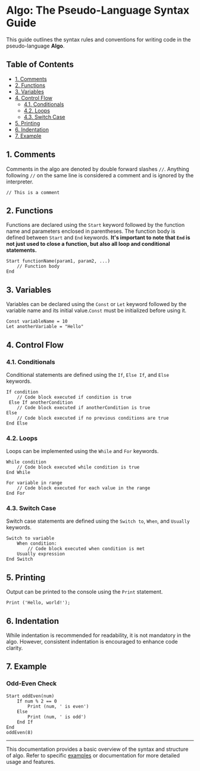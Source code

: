 # Algo: The Pseudo-Language Syntax Guide

This guide outlines the syntax rules and conventions for writing code in the pseudo-language **Algo**.

## Table of Contents

- [1. Comments](#1-comments)
- [2. Functions](#2-functions)
- [3. Variables](#3-variables)
- [4. Control Flow](#4-control-flow)
  - [4.1. Conditionals](#41-conditionals)
  - [4.2. Loops](#42-loops)
  - [4.3. Switch Case](#43-switch-case)
- [5. Printing](#5-printing)
- [6. Indentation](#6-indentation)
- [7. Example](#6-example)

## 1. Comments

Comments in the algo are denoted by double forward slashes `//`. Anything following `//` on the same line is considered a comment and is ignored by the interpreter.

```
// This is a comment
```

## 2. Functions

Functions are declared using the `Start` keyword followed by the function name and parameters enclosed in parentheses. The function body is defined between `Start` and `End` keywords. **It's important to note that `End` is not just used to close a function, but also all loop and conditional statements.**

```
Start functionName(param1, param2, ...)
    // Function body
End
```

## 3. Variables

Variables can be declared using the `Const` or `Let` keyword followed by the variable name and its initial value.`Const` must be initialized before using it.

```
Const variableName = 10
Let anotherVariable = "Hello"
```

## 4. Control Flow

### 4.1. Conditionals

Conditional statements are defined using the `If`, `Else If`, and `Else` keywords.

```
If condition
    // Code block executed if condition is true
 Else If anotherCondition
    // Code block executed if anotherCondition is true
Else
    // Code block executed if no previous conditions are true
End Else
```

### 4.2. Loops

Loops can be implemented using the `While` and `For` keywords.

```
While condition
    // Code block executed while condition is true
End While

For variable in range
    // Code block executed for each value in the range
End For
```

### 4.3. Switch Case

Switch case statements are defined using the `Switch to`, `When`, and `Usually` keywords.

```compileToJs
Switch to variable
    When condition:
        // Code block executed when condition is met
    Usually expression
End Switch
```

## 5. Printing

Output can be printed to the console using the `Print` statement.

```
Print ('Hello, world!');
```

## 6. Indentation

While indentation is recommended for readability, it is not mandatory in the algo. However, consistent indentation is encouraged to enhance code clarity.

## 7. Example

### Odd-Even Check

```
Start oddEven(num)
    If num % 2 == 0
        Print (num, ' is even')
    Else
        Print (num, ' is odd')
    End If
End
oddEven(8)
```

---

This documentation provides a basic overview of the syntax and structure of algo. Refer to specific [examples](Examples.md) or documentation for more detailed usage and features.

